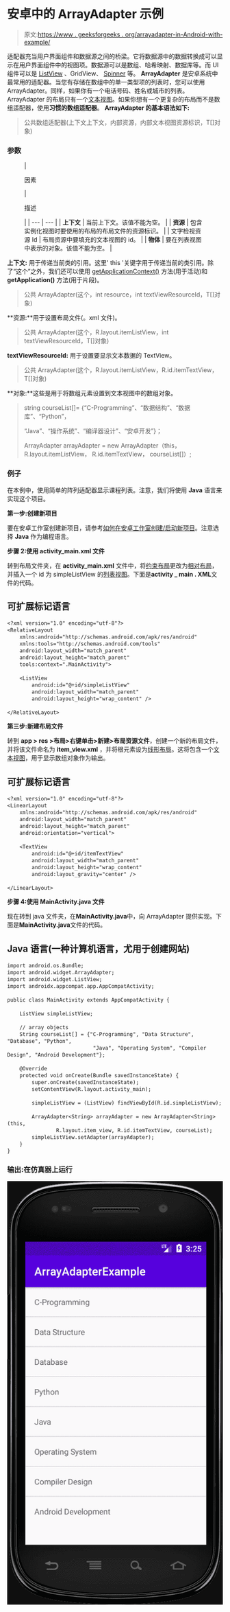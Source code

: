 # 安卓中的 ArrayAdapter 示例

> 原文:[https://www . geeksforgeeks . org/arrayadapter-in-Android-with-example/](https://www.geeksforgeeks.org/arrayadapter-in-android-with-example/)

适配器充当用户界面组件和数据源之间的桥梁。它将数据源中的数据转换成可以显示在用户界面组件中的视图项。数据源可以是数组、哈希映射、数据库等。而 UI 组件可以是 [ListView](https://www.geeksforgeeks.org/android-listview-in-java-with-example/) 、GridView、 [Spinner](https://www.geeksforgeeks.org/spinner-in-android-using-java-with-example/) 等。 **ArrayAdapter** 是安卓系统中最常用的适配器。当您有存储在数组中的单一类型项的列表时，您可以使用 ArrayAdapter。同样，如果你有一个电话号码、姓名或城市的列表。ArrayAdapter 的布局只有一个[文本视图](https://www.geeksforgeeks.org/textview-widget-in-android-using-java-with-examples/)。如果你想有一个更复杂的布局而不是数组适配器，使用**习惯的数组适配器**。 **ArrayAdapter 的基本语法如下:**

> 公共数组适配器(上下文上下文，内部资源，内部文本视图资源标识，T[]对象)

### **参数**

<figure class="table">

| 

因素

 | 

描述

 |
| --- | --- |
| **上下文** | 当前上下文。该值不能为空。 |
| **资源** | 包含实例化视图时要使用的布局的布局文件的资源标识。 |
| 文字检视资源 Id | 布局资源中要填充的文本视图的 id。 |
| **物体** | 要在列表视图中表示的对象。该值不能为空。 |

</figure>

**上下文:** 用于传递当前类的引用。这里' this '关键字用于传递当前的类引用。除了“这个”之外，我们还可以使用 [getApplicationContext()](https://www.geeksforgeeks.org/what-is-context-in-android/) 方法(用于活动)和 **getApplication()** 方法(用于片段)。

> 公共 ArrayAdapter(这个，int resource，int textViewResourceId，T[]对象)

**资源:**用于设置布局文件(。xml 文件)。

> 公共 ArrayAdapter(这个，R.layout.itemListView，int textViewResourceId，T[]对象)

**textViewResourceId:** 用于设置要显示文本数据的 TextView。

> 公共 ArrayAdapter(这个，R.layout.itemListView，R.id.itemTextView，T[]对象)

**对象:**这些是用于将数组元素设置到文本视图中的数组对象。

> string courseList[]= {“C-Programming”、“数据结构”、“数据库”、“Python”，
> 
> “Java”、“操作系统”、“编译器设计”、“安卓开发”}；
> 
> ArrayAdapter arrayAdapter = new ArrayAdapter（this， R.layout.itemListView， R.id.itemTextView， courseList[]）;

### 例子

在本例中，使用简单的阵列适配器显示课程列表。注意，我们将使用 **Java** 语言来实现这个项目。

**第一步:创建新项目**

要在安卓工作室创建新项目，请参考[如何在安卓工作室创建/启动新项目](https://www.geeksforgeeks.org/android-how-to-create-start-a-new-project-in-android-studio/)。注意选择 **Java** 作为编程语言。

**步骤 2:使用 activity_main.xml 文件**

转到布局文件夹，在 **activity_main.xml** 文件中，将[约束布局](https://www.geeksforgeeks.org/android-ui-layouts/)更改为[相对布局](https://www.geeksforgeeks.org/android-relativelayout-in-kotlin/)，并插入一个 id 为 simpleListView 的[列表视图](https://www.geeksforgeeks.org/android-listview-in-java-with-example/)。下面是**activity _ main . XML**文件的代码。

## 可扩展标记语言

```
<?xml version="1.0" encoding="utf-8"?>
<RelativeLayout 
    xmlns:android="http://schemas.android.com/apk/res/android"
    xmlns:tools="http://schemas.android.com/tools"
    android:layout_width="match_parent"
    android:layout_height="match_parent"
    tools:context=".MainActivity">

    <ListView
        android:id="@+id/simpleListView"
        android:layout_width="match_parent"
        android:layout_height="wrap_content" />

</RelativeLayout>
```

**第三步:新建布局文件**

转到 **app > res >布局>右键单击>新建>布局资源文件**，创建一个新的布局文件，并将该文件命名为 **item_view.xml** ，并将根元素设为[线形布局](https://www.geeksforgeeks.org/linearlayout-and-its-important-attributes-with-examples-in-android/)。这将包含一个[文本视图](https://www.geeksforgeeks.org/textview-widget-in-android-using-java-with-examples/)，用于显示数组对象作为输出。

## 可扩展标记语言

```
<?xml version="1.0" encoding="utf-8"?>
<LinearLayout 
    xmlns:android="http://schemas.android.com/apk/res/android"
    android:layout_width="match_parent"
    android:layout_height="match_parent"
    android:orientation="vertical">

    <TextView
        android:id="@+id/itemTextView"
        android:layout_width="match_parent"
        android:layout_height="wrap_content"
        android:layout_gravity="center" />

</LinearLayout>
```

**步骤 4:使用 MainActivity.java 文件**

现在转到 java 文件夹，在**MainActivity.java**中，向 ArrayAdapter 提供实现。下面是**MainActivity.java**文件的代码。

## Java 语言(一种计算机语言，尤用于创建网站)

```
import android.os.Bundle;
import android.widget.ArrayAdapter;
import android.widget.ListView;
import androidx.appcompat.app.AppCompatActivity;

public class MainActivity extends AppCompatActivity {

    ListView simpleListView;

    // array objects
    String courseList[] = {"C-Programming", "Data Structure", "Database", "Python",
                            "Java", "Operating System", "Compiler Design", "Android Development"};

    @Override
    protected void onCreate(Bundle savedInstanceState) {
        super.onCreate(savedInstanceState);
        setContentView(R.layout.activity_main);

        simpleListView = (ListView) findViewById(R.id.simpleListView);

        ArrayAdapter<String> arrayAdapter = new ArrayAdapter<String>(this,
                R.layout.item_view, R.id.itemTextView, courseList);
        simpleListView.setAdapter(arrayAdapter);
    }
}
```

### **输出:在仿真器上运行**

![Output](img/9f628be1826cfa47bf3aa75f6b7307b5.png)